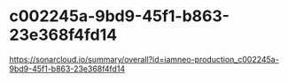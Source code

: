 # c002245a-9bd9-45f1-b863-23e368f4fd14
https://sonarcloud.io/summary/overall?id=iamneo-production_c002245a-9bd9-45f1-b863-23e368f4fd14
